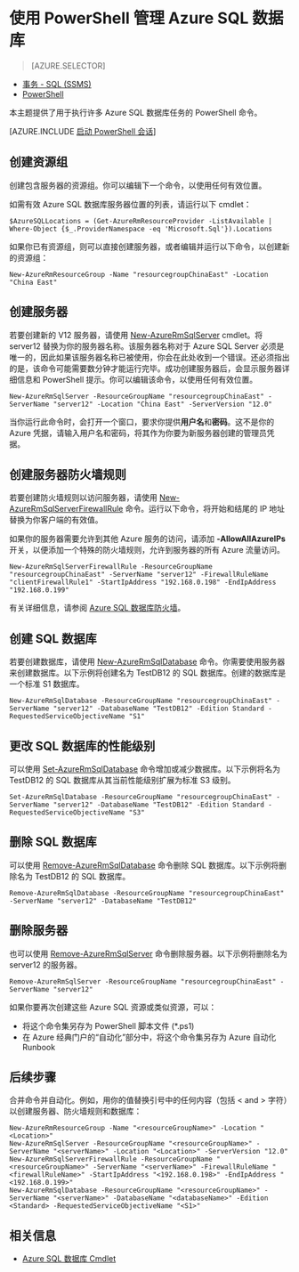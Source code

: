 <properties 
	pageTitle="使用 PowerShell 管理 Azure SQL 数据库" 
	description="使用 PowerShell 管理 Azure SQL 数据库。" 
	services="sql-database" 
	documentationCenter="" 
	authors="stevestein" 
	manager="jhubbard" 
	editor="monicar"/>

<tags 
	ms.service="sql-database" 
	ms.date="05/09/2016" 
	wacn.date="06/14/2016"/>

# 使用 PowerShell 管理 Azure SQL 数据库


> [AZURE.SELECTOR]
- [事务 - SQL (SSMS)](/documentation/articles/sql-database-manage-azure-ssms)
- [PowerShell](/documentation/articles/sql-database-command-line-tools)

本主题提供了用于执行许多 Azure SQL 数据库任务的 PowerShell 命令。

[AZURE.INCLUDE [启动 PowerShell 会话](../includes/sql-database-powershell.md)]


## 创建资源组

创建包含服务器的资源组。你可以编辑下一个命令，以使用任何有效位置。

如需有效 Azure SQL 数据库服务器位置的列表，请运行以下 cmdlet：

	$AzureSQLLocations = (Get-AzureRmResourceProvider -ListAvailable | Where-Object {$_.ProviderNamespace -eq 'Microsoft.Sql'}).Locations

如果你已有资源组，则可以直接创建服务器，或者编辑并运行以下命令，以创建新的资源组：

	New-AzureRmResourceGroup -Name "resourcegroupChinaEast" -Location "China East"

## 创建服务器 

若要创建新的 V12 服务器，请使用 [New-AzureRmSqlServer](https://msdn.microsoft.com/zh-cn/library/azure/mt603715.aspx) cmdlet。将 server12 替换为你的服务器名称。该服务器名称对于 Azure SQL Server 必须是唯一的，因此如果该服务器名称已被使用，你会在此处收到一个错误。还必须指出的是，该命令可能需要数分钟才能运行完毕。成功创建服务器后，会显示服务器详细信息和 PowerShell 提示。你可以编辑该命令，以使用任何有效位置。

	New-AzureRmSqlServer -ResourceGroupName "resourcegroupChinaEast" -ServerName "server12" -Location "China East" -ServerVersion "12.0"

当你运行此命令时，会打开一个窗口，要求你提供**用户名**和**密码**。这不是你的 Azure 凭据，请输入用户名和密码，将其作为你要为新服务器创建的管理员凭据。

## 创建服务器防火墙规则

若要创建防火墙规则以访问服务器，请使用 [New-AzureRmSqlServerFirewallRule](https://msdn.microsoft.com/zh-cn/library/azure/mt603860.aspx) 命令。运行以下命令，将开始和结尾的 IP 地址替换为你客户端的有效值。

如果你的服务器需要允许到其他 Azure 服务的访问，请添加 **-AllowAllAzureIPs** 开关，以便添加一个特殊的防火墙规则，允许到服务器的所有 Azure 流量访问。

	New-AzureRmSqlServerFirewallRule -ResourceGroupName "resourcegroupChinaEast" -ServerName "server12" -FirewallRuleName "clientFirewallRule1" -StartIpAddress "192.168.0.198" -EndIpAddress "192.168.0.199"

有关详细信息，请参阅 [Azure SQL 数据库防火墙](/documentation/articles/sql-database-firewall-configure)。

## 创建 SQL 数据库

若要创建数据库，请使用 [New-AzureRmSqlDatabase](https://msdn.microsoft.com/zh-cn/library/azure/mt619339.aspx) 命令。你需要使用服务器来创建数据库。以下示例将创建名为 TestDB12 的 SQL 数据库。创建的数据库是一个标准 S1 数据库。

	New-AzureRmSqlDatabase -ResourceGroupName "resourcegroupChinaEast" -ServerName "server12" -DatabaseName "TestDB12" -Edition Standard -RequestedServiceObjectiveName "S1"


## 更改 SQL 数据库的性能级别

可以使用 [Set-AzureRmSqlDatabase](https://msdn.microsoft.com/zh-cn/library/azure/mt619433.aspx) 命令增加或减少数据库。以下示例将名为 TestDB12 的 SQL 数据库从其当前性能级别扩展为标准 S3 级别。

	Set-AzureRmSqlDatabase -ResourceGroupName "resourcegroupChinaEast" -ServerName "server12" -DatabaseName "TestDB12" -Edition Standard -RequestedServiceObjectiveName "S3"


## 删除 SQL 数据库

可以使用 [Remove-AzureRmSqlDatabase](https://msdn.microsoft.com/zh-cn/library/azure/mt619368.aspx) 命令删除 SQL 数据库。以下示例将删除名为 TestDB12 的 SQL 数据库。

	Remove-AzureRmSqlDatabase -ResourceGroupName "resourcegroupChinaEast" -ServerName "server12" -DatabaseName "TestDB12"

## 删除服务器

也可以使用 [Remove-AzureRmSqlServer](https://msdn.microsoft.com/zh-cn/library/azure/mt603488.aspx) 命令删除服务器。以下示例将删除名为 server12 的服务器。

	Remove-AzureRmSqlServer -ResourceGroupName "resourcegroupChinaEast" -ServerName "server12"



如果你要再次创建这些 Azure SQL 资源或类似资源，可以：

- 将这个命令集另存为 PowerShell 脚本文件 (*.ps1)
- 在 Azure 经典门户的“自动化”部分中，将这个命令集另存为 Azure 自动化 Runbook 

## 后续步骤

合并命令并自动化。例如，用你的值替换引号中的任何内容（包括 < and > 字符）以创建服务器、防火墙规则和数据库：


    New-AzureRmResourceGroup -Name "<resourceGroupName>" -Location "<Location>"
    New-AzureRmSqlServer -ResourceGroupName "<resourceGroupName>" -ServerName "<serverName>" -Location "<Location>" -ServerVersion "12.0"
    New-AzureRmSqlServerFirewallRule -ResourceGroupName "<resourceGroupName>" -ServerName "<serverName>" -FirewallRuleName "<firewallRuleName>" -StartIpAddress "<192.168.0.198>" -EndIpAddress "<192.168.0.199>"
    New-AzureRmSqlDatabase -ResourceGroupName "<resourceGroupName>" -ServerName "<serverName>" -DatabaseName "<databaseName>" -Edition <Standard> -RequestedServiceObjectiveName "<S1>"

## 相关信息

- [Azure SQL 数据库 Cmdlet](https://msdn.microsoft.com/zh-cn/library/azure/mt574084.aspx)

<!---HONumber=Mooncake_0530_2016-->
